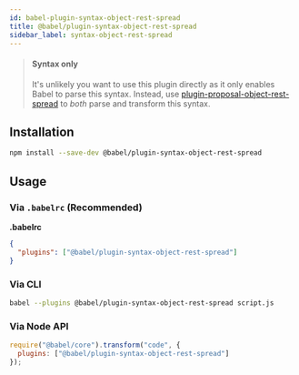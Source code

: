 ```yaml
---
id: babel-plugin-syntax-object-rest-spread
title: @babel/plugin-syntax-object-rest-spread
sidebar_label: syntax-object-rest-spread
---
```


> #### Syntax only
>
> It's unlikely you want to use this plugin directly as it only enables Babel to parse this syntax. Instead, use [plugin-proposal-object-rest-spread](babeljs.io/docs/en/plugin-proposal-object-rest-spread.md) to _both_ parse and transform this syntax.

## Installation

```sh
npm install --save-dev @babel/plugin-syntax-object-rest-spread
```

## Usage

### Via `.babelrc` (Recommended)

**.babelrc**

```json
{
  "plugins": ["@babel/plugin-syntax-object-rest-spread"]
}
```

### Via CLI

```sh
babel --plugins @babel/plugin-syntax-object-rest-spread script.js
```

### Via Node API

```javascript
require("@babel/core").transform("code", {
  plugins: ["@babel/plugin-syntax-object-rest-spread"]
});
```

